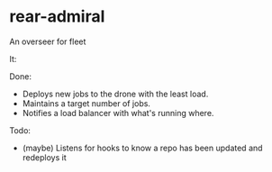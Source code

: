 rear-admiral
============

An overseer for fleet

It:

Done:
* Deploys new jobs to the drone with the least load.
* Maintains a target number of jobs.
* Notifies a load balancer with what's running where.

Todo:
* (maybe) Listens for hooks to know a repo has been updated and redeploys it
